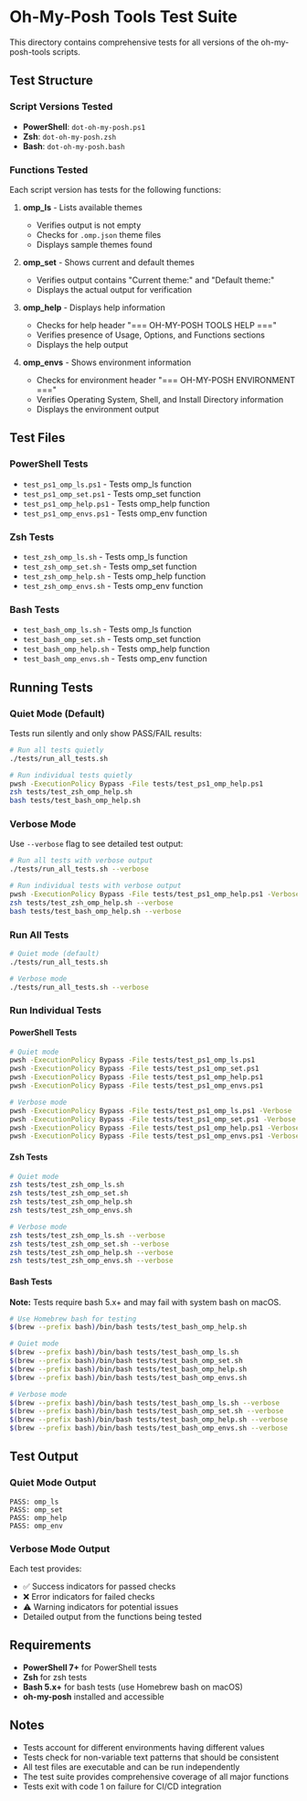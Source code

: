 # Oh-My-Posh Tools Test Suite

This directory contains comprehensive tests for all versions of the oh-my-posh-tools scripts.

## Test Structure

### Script Versions Tested
- **PowerShell**: `dot-oh-my-posh.ps1`
- **Zsh**: `dot-oh-my-posh.zsh`
- **Bash**: `dot-oh-my-posh.bash`

### Functions Tested
Each script version has tests for the following functions:

1. **omp_ls** - Lists available themes
   - Verifies output is not empty
   - Checks for `.omp.json` theme files
   - Displays sample themes found

2. **omp_set** - Shows current and default themes
   - Verifies output contains "Current theme:" and "Default theme:"
   - Displays the actual output for verification

3. **omp_help** - Displays help information
   - Checks for help header "=== OH-MY-POSH TOOLS HELP ==="
   - Verifies presence of Usage, Options, and Functions sections
   - Displays the help output

4. **omp_envs** - Shows environment information
   - Checks for environment header "=== OH-MY-POSH ENVIRONMENT ==="
   - Verifies Operating System, Shell, and Install Directory information
   - Displays the environment output

## Test Files

### PowerShell Tests
- `test_ps1_omp_ls.ps1` - Tests omp_ls function
- `test_ps1_omp_set.ps1` - Tests omp_set function
- `test_ps1_omp_help.ps1` - Tests omp_help function
- `test_ps1_omp_envs.ps1` - Tests omp_env function

### Zsh Tests
- `test_zsh_omp_ls.sh` - Tests omp_ls function
- `test_zsh_omp_set.sh` - Tests omp_set function
- `test_zsh_omp_help.sh` - Tests omp_help function
- `test_zsh_omp_envs.sh` - Tests omp_env function

### Bash Tests
- `test_bash_omp_ls.sh` - Tests omp_ls function
- `test_bash_omp_set.sh` - Tests omp_set function
- `test_bash_omp_help.sh` - Tests omp_help function
- `test_bash_omp_envs.sh` - Tests omp_env function

## Running Tests

### Quiet Mode (Default)
Tests run silently and only show PASS/FAIL results:

```bash
# Run all tests quietly
./tests/run_all_tests.sh

# Run individual tests quietly
pwsh -ExecutionPolicy Bypass -File tests/test_ps1_omp_help.ps1
zsh tests/test_zsh_omp_help.sh
bash tests/test_bash_omp_help.sh
```

### Verbose Mode
Use `--verbose` flag to see detailed test output:

```bash
# Run all tests with verbose output
./tests/run_all_tests.sh --verbose

# Run individual tests with verbose output
pwsh -ExecutionPolicy Bypass -File tests/test_ps1_omp_help.ps1 -Verbose
zsh tests/test_zsh_omp_help.sh --verbose
bash tests/test_bash_omp_help.sh --verbose
```

### Run All Tests
```bash
# Quiet mode (default)
./tests/run_all_tests.sh

# Verbose mode
./tests/run_all_tests.sh --verbose
```

### Run Individual Tests

#### PowerShell Tests
```bash
# Quiet mode
pwsh -ExecutionPolicy Bypass -File tests/test_ps1_omp_ls.ps1
pwsh -ExecutionPolicy Bypass -File tests/test_ps1_omp_set.ps1
pwsh -ExecutionPolicy Bypass -File tests/test_ps1_omp_help.ps1
pwsh -ExecutionPolicy Bypass -File tests/test_ps1_omp_envs.ps1

# Verbose mode
pwsh -ExecutionPolicy Bypass -File tests/test_ps1_omp_ls.ps1 -Verbose
pwsh -ExecutionPolicy Bypass -File tests/test_ps1_omp_set.ps1 -Verbose
pwsh -ExecutionPolicy Bypass -File tests/test_ps1_omp_help.ps1 -Verbose
pwsh -ExecutionPolicy Bypass -File tests/test_ps1_omp_envs.ps1 -Verbose
```

#### Zsh Tests
```bash
# Quiet mode
zsh tests/test_zsh_omp_ls.sh
zsh tests/test_zsh_omp_set.sh
zsh tests/test_zsh_omp_help.sh
zsh tests/test_zsh_omp_envs.sh

# Verbose mode
zsh tests/test_zsh_omp_ls.sh --verbose
zsh tests/test_zsh_omp_set.sh --verbose
zsh tests/test_zsh_omp_help.sh --verbose
zsh tests/test_zsh_omp_envs.sh --verbose
```

#### Bash Tests
**Note:** Tests require bash 5.x+ and may fail with system bash on macOS.

```bash
# Use Homebrew bash for testing
$(brew --prefix bash)/bin/bash tests/test_bash_omp_help.sh

# Quiet mode
$(brew --prefix bash)/bin/bash tests/test_bash_omp_ls.sh
$(brew --prefix bash)/bin/bash tests/test_bash_omp_set.sh
$(brew --prefix bash)/bin/bash tests/test_bash_omp_help.sh
$(brew --prefix bash)/bin/bash tests/test_bash_omp_envs.sh

# Verbose mode
$(brew --prefix bash)/bin/bash tests/test_bash_omp_ls.sh --verbose
$(brew --prefix bash)/bin/bash tests/test_bash_omp_set.sh --verbose
$(brew --prefix bash)/bin/bash tests/test_bash_omp_help.sh --verbose
$(brew --prefix bash)/bin/bash tests/test_bash_omp_envs.sh --verbose
```

## Test Output

### Quiet Mode Output
```
PASS: omp_ls
PASS: omp_set
PASS: omp_help
PASS: omp_env
```

### Verbose Mode Output
Each test provides:
- ✅ Success indicators for passed checks
- ❌ Error indicators for failed checks
- ⚠️ Warning indicators for potential issues
- Detailed output from the functions being tested

## Requirements

- **PowerShell 7+** for PowerShell tests
- **Zsh** for zsh tests
- **Bash 5.x+** for bash tests (use Homebrew bash on macOS)
- **oh-my-posh** installed and accessible

## Notes

- Tests account for different environments having different values
- Tests check for non-variable text patterns that should be consistent
- All test files are executable and can be run independently
- The test suite provides comprehensive coverage of all major functions
- Tests exit with code 1 on failure for CI/CD integration 